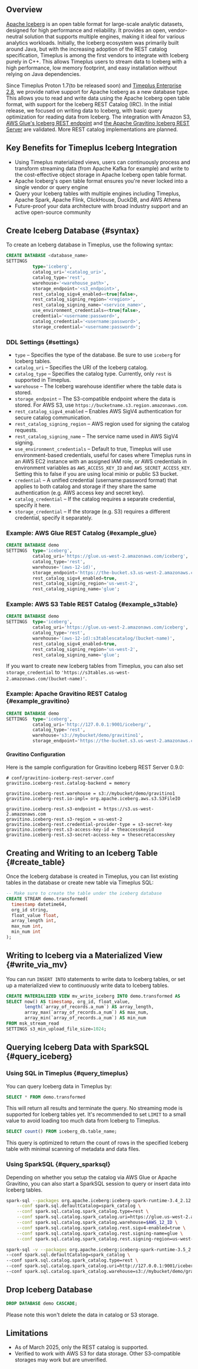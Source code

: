 ## Overview 

[Apache Iceberg](https://iceberg.apache.org/) is an open table format for large-scale analytic datasets, designed for high performance and reliability. It provides an open, vendor-neutral solution that supports multiple engines, making it ideal for various analytics workloads. Initially, the Iceberg ecosystem was primarily built around Java, but with the increasing adoption of the REST catalog specification, Timeplus is among the first vendors to integrate with Iceberg purely in C++. This allows Timeplus users to stream data to Iceberg with a high performance, low memory footprint, and easy installation without relying on Java dependencies.

Since Timeplus Proton 1.7(to be released soon) and [Timeplus Enterprise 2.8](/enterprise-v2.8), we provide native support for Apache Iceberg as a new database type. This allows you to read and write data using the Apache Iceberg open table format, with support for the Iceberg REST Catalog (IRC). In the initial release, we focused on writing data to Iceberg, with basic query optimization for reading data from Iceberg. The integration with Amazon S3, [AWS Glue's Iceberg REST endpoint](https://docs.aws.amazon.com/glue/latest/dg/connect-glu-iceberg-rest.html) and [the Apache Gravitino Iceberg REST Server](https://gravitino.apache.org/docs/0.8.0-incubating/iceberg-rest-service) are validated. More REST catalog implementations are planned.

## Key Benefits for Timeplus Iceberg Integration

- Using Timeplus materialized views, users can continuously process and transform streaming data (from Apache Kafka for example) and write to the cost-effective object storage in Apache Iceberg open table format.
- Apache Iceberg's open table format ensures you're never locked into a single vendor or query engine
- Query your Iceberg tables with multiple engines including Timeplus, Apache Spark, Apache Flink, ClickHouse, DuckDB, and AWS Athena
- Future-proof your data architecture with broad industry support and an active open-source community

## Create Iceberg Database {#syntax}

To create an Iceberg database in Timeplus, use the following syntax:

```sql
CREATE DATABASE <database_name>
SETTINGS
          type='iceberg',
          catalog_uri='<catalog_uri>',
          catalog_type='rest',
          warehouse='<warehouse_path>',
          storage_endpoint='<s3_endpoint>',
          rest_catalog_sigv4_enabled=<true|false>,
          rest_catalog_signing_region='<region>',
          rest_catalog_signing_name='<service_name>',
          use_environment_credentials=<true|false>,
          credential='<username:password>',
          catalog_credential='<username:password>',
          storage_credential='<username:password>';
```

### DDL Settings {#settings}

- `type` – Specifies the type of the database. Be sure to use `iceberg` for Iceberg tables.
- `catalog_uri` – Specifies the URI of the Iceberg catalog.
- `catalog_type` – Specifies the catalog type. Currently, only `rest` is supported in Timeplus.
- `warehouse` – The Iceberg warehouse identifier where the table data is stored.
- `storage_endpoint` – The S3-compatible endpoint where the data is stored. For AWS S3, use `https://bucketname.s3.region.amazonaws.com`.
- `rest_catalog_sigv4_enabled` – Enables AWS SigV4 authentication for secure catalog communication.
- `rest_catalog_signing_region` – AWS region used for signing the catalog requests.
- `rest_catalog_signing_name` – The service name used in AWS SigV4 signing.
- `use_environment_credentials` – Default to true, Timeplus will use environment-based credentials, useful for cases where Timeplus runs in an AWS EC2 instance with an assigned IAM role, or AWS credentials in environment variables as `AWS_ACCESS_KEY_ID` and `AWS_SECRET_ACCESS_KEY`. Setting this to false if you are using local minio or public S3 bucket.
- `credential` – A unified credential (username:password format) that applies to both catalog and storage if they share the same authentication (e.g. AWS access key and secret key).
- `catalog_credential` – If the catalog requires a separate credential, specify it here.
- `storage_credential` – If the storage (e.g. S3) requires a different credential, specify it separately.

### Example: AWS Glue REST Catalog {#example_glue}

```sql
CREATE DATABASE demo
SETTINGS  type='iceberg',
          catalog_uri='https://glue.us-west-2.amazonaws.com/iceberg',
          catalog_type='rest',
          warehouse='(aws-12-id)',
          storage_endpoint='https://the-bucket.s3.us-west-2.amazonaws.com',
          rest_catalog_sigv4_enabled=true,
          rest_catalog_signing_region='us-west-2',
          rest_catalog_signing_name='glue';
```

### Example: AWS S3 Table REST Catalog {#example_s3table}

```sql
CREATE DATABASE demo
SETTINGS  type='iceberg',
          catalog_uri='https://glue.us-west-2.amazonaws.com/iceberg',
          catalog_type='rest',
          warehouse='(aws-12-id):s3tablescatalog/(bucket-name)',
          rest_catalog_sigv4_enabled=true,
          rest_catalog_signing_region='us-west-2',
          rest_catalog_signing_name='glue';
```

If you want to create new Iceberg tables from Timeplus, you can also set `storage_credential` to `'https://s3tables.us-west-2.amazonaws.com/(bucket-name)'`.

### Example: Apache Gravitino REST Catalog {#example_gravitino}

```sql
CREATE DATABASE demo
SETTINGS  type='iceberg',
          catalog_uri='http://127.0.0.1:9001/iceberg/',
          catalog_type='rest',
          warehouse='s3://mybucket/demo/gravitino1',
          storage_endpoint='https://the-bucket.s3.us-west-2.amazonaws.com';
```

#### Gravitino Configuration
Here is the sample configuration for Gravitino Iceberg REST Server 0.9.0:

```properties
# conf/gravitino-iceberg-rest-server.conf
gravitino.iceberg-rest.catalog-backend = memory

gravitino.iceberg-rest.warehouse = s3://mybucket/demo/gravitino1
gravitino.iceberg-rest.io-impl= org.apache.iceberg.aws.s3.S3FileIO

gravitino.iceberg-rest.s3-endpoint = https://s3.us-west-2.amazonaws.com
gravitino.iceberg-rest.s3-region = us-west-2
gravitino.iceberg-rest.credential-provider-type = s3-secret-key
gravitino.iceberg-rest.s3-access-key-id = theaccesskeyid
gravitino.iceberg-rest.s3-secret-access-key = thesecretaccesskey
```

## Creating and Writing to an Iceberg Table {#create_table}

Once the Iceberg database is created in Timeplus, you can list existing tables in the database or create new table via Timeplus SQL:

```sql
-- Make sure to create the table under the iceberg database
CREATE STREAM demo.transformed(
  timestamp datetime64,
  org_id string,
  float_value float,
  array_length int,
  max_num int,
  min_num int
);
```

## Writing to Iceberg via a Materialized View {#write_via_mv}
You can run `INSERT INTO` statements to write data to Iceberg tables, or set up a materialized view to continuously write data to Iceberg tables.

```sql
CREATE MATERIALIZED VIEW mv_write_iceberg INTO demo.transformed AS
SELECT now() AS timestamp, org_id, float_value,
       length(`array_of_records.a_num`) AS array_length,
       array_max(`array_of_records.a_num`) AS max_num,
       array_min(`array_of_records.a_num`) AS min_num
FROM msk_stream_read
SETTINGS s3_min_upload_file_size=1024;
```

## Querying Iceberg Data with SparkSQL {#query_iceberg}

### Using SQL in Timeplus {#query_timeplus}
You can query Iceberg data in Timeplus by:
```sql
SELECT * FROM demo.transformed
```
This will return all results and terminate the query. No streaming mode is supported for Iceberg tables yet. It's recommended to set `LIMIT` to a small value to avoid loading too much data from Iceberg to Timeplus.

```sql
SELECT count() FROM iceberg_db.table_name;
```
This query is optimized to return the count of rows in the specified Iceberg table with minimal scanning of metadata and data files.

### Using SparkSQL {#query_sparksql}

Depending on whether you setup the catalog via AWS Glue or Apache Gravitino, you can also start a SparkSQL session to query or insert data into Iceberg tables.

```bash
spark-sql --packages org.apache.iceberg:iceberg-spark-runtime-3.4_2.12:1.7.1,org.apache.iceberg:iceberg-aws-bundle:1.7.1,software.amazon.awssdk:bundle:2.30.2,software.amazon.awssdk:url-connection-client:2.30.2 \
    --conf spark.sql.defaultCatalog=spark_catalog \
    --conf spark.sql.catalog.spark_catalog.type=rest \
    --conf spark.sql.catalog.spark_catalog.uri=https://glue.us-west-2.amazonaws.com/iceberg \
    --conf spark.sql.catalog.spark_catalog.warehouse=$AWS_12_ID \
    --conf spark.sql.catalog.spark_catalog.rest.sigv4-enabled=true \
    --conf spark.sql.catalog.spark_catalog.rest.signing-name=glue \
    --conf spark.sql.catalog.spark_catalog.rest.signing-region=us-west-2
```

```bash
spark-sql -v --packages org.apache.iceberg:iceberg-spark-runtime-3.5_2.12:1.8.1,org.apache.iceberg:iceberg-aws-bundle:1.8.1,software.amazon.awssdk:bundle:2.30.2,software.amazon.awssdk:url-connection-client:2.30.2 \
--conf spark.sql.defaultCatalog=spark_catalog \
--conf spark.sql.catalog.spark_catalog.type=rest \
--conf spark.sql.catalog.spark_catalog.uri=http://127.0.0.1:9001/iceberg/ \
--conf spark.sql.catalog.spark_catalog.warehouse=s3://mybucket/demo/gravitino1
```

## Drop Iceberg Database

```sql
DROP DATABASE demo CASCADE;
```

Please note this won't delete the data in catalog or S3 storage.

## Limitations
- As of March 2025, only the REST catalog is supported.
- Verified to work with AWS S3 for data storage. Other S3-compatible storages may work but are unverified.

